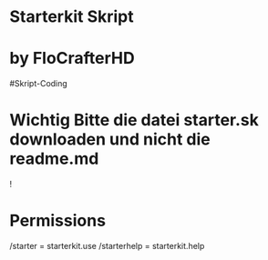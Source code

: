 # Starterkit Skript
        
# by FloCrafterHD
#Skript-Coding
# Wichtig Bitte die datei starter.sk downloaden und nicht die readme.md
!
# Permissions
/starter = starterkit.use
/starterhelp = starterkit.help

